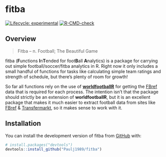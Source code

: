 
<!-- README.md is generated from README.Rmd. Please edit that file -->

# fitba

<!-- badges: start -->

[![Lifecycle:
experimental](https://img.shields.io/badge/lifecycle-experimental-orange.svg)](https://lifecycle.r-lib.org/articles/stages.html#experimental)
[![R-CMD-check](https://github.com/Paulj1989/fitba/actions/workflows/R-CMD-check.yaml/badge.svg)](https://github.com/Paulj1989/fitba/actions/workflows/R-CMD-check.yaml)
<!-- badges: end -->

## Overview

> Fitba – n. Football; The Beautiful Game

fitba (**F**unctions **I**n**T**ended for foot**B**all **A**nalytics) is
a package for carrying out simple football/soccer/fitba analytics in R.
Right now it only includes a small handful of functions for tasks like
calculating simple team ratings and strength of schedule, but there’s
plenty of room for growth!

So far all functions rely on the use of
[**worldfootballR**](https://jaseziv.github.io/worldfootballR/) for
getting the [FBref](https://fbref.com/) data that is required for each
process. The intention isn’t that the package should strictly be an
extension of **worldfootballR**, but it is an excellent package that
makes it much easier to extract football data from sites like
[FBref](https://fbref.com/) &
[Transfermarkt](https://www.transfermarkt.com/), so it makes sense to
work with it.

## Installation

You can install the development version of fitba from
[GitHub](https://github.com/) with:

``` r
# install.packages("devtools")
devtools::install_github("Paulj1989/fitba")
```
